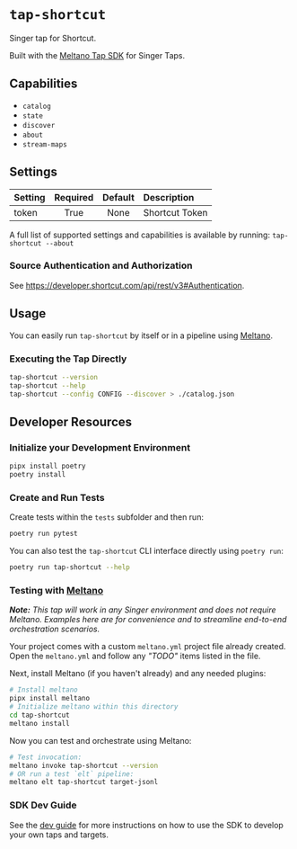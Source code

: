 # `tap-shortcut`

Singer tap for Shortcut.

Built with the [Meltano Tap SDK](https://sdk.meltano.com) for Singer Taps.

## Capabilities

* `catalog`
* `state`
* `discover`
* `about`
* `stream-maps`

## Settings

| Setting | Required | Default | Description    |
|:--------|:--------:|:-------:|:---------------|
| token   | True     | None    | Shortcut Token |

A full list of supported settings and capabilities is available by running: `tap-shortcut --about`

### Source Authentication and Authorization

See https://developer.shortcut.com/api/rest/v3#Authentication.

## Usage

You can easily run `tap-shortcut` by itself or in a pipeline using [Meltano](https://meltano.com/).

### Executing the Tap Directly

```bash
tap-shortcut --version
tap-shortcut --help
tap-shortcut --config CONFIG --discover > ./catalog.json
```

## Developer Resources

### Initialize your Development Environment

```bash
pipx install poetry
poetry install
```

### Create and Run Tests

Create tests within the `tests` subfolder and then run:

```bash
poetry run pytest
```

You can also test the `tap-shortcut` CLI interface directly using `poetry run`:

```bash
poetry run tap-shortcut --help
```

### Testing with [Meltano](https://www.meltano.com)

_**Note:** This tap will work in any Singer environment and does not require Meltano.
Examples here are for convenience and to streamline end-to-end orchestration scenarios._

Your project comes with a custom `meltano.yml` project file already created. Open the `meltano.yml` and follow any _"TODO"_ items listed in
the file.

Next, install Meltano (if you haven't already) and any needed plugins:

```bash
# Install meltano
pipx install meltano
# Initialize meltano within this directory
cd tap-shortcut
meltano install
```

Now you can test and orchestrate using Meltano:

```bash
# Test invocation:
meltano invoke tap-shortcut --version
# OR run a test `elt` pipeline:
meltano elt tap-shortcut target-jsonl
```

### SDK Dev Guide

See the [dev guide](https://sdk.meltano.com/en/latest/dev_guide.html) for more instructions on how to use the SDK to
develop your own taps and targets.
